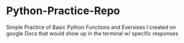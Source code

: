 # Python-Practice-Repo
Simple Practice of Basic Python Functions and Exersises I created on google Docs that would show up in the terminal w/ specific responses
